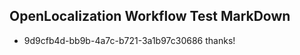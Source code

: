 ## OpenLocalization Workflow Test MarkDown
* 9d9cfb4d-bb9b-4a7c-b721-3a1b97c30686 thanks!

<!--HONumber=Aug16_HO4-->


